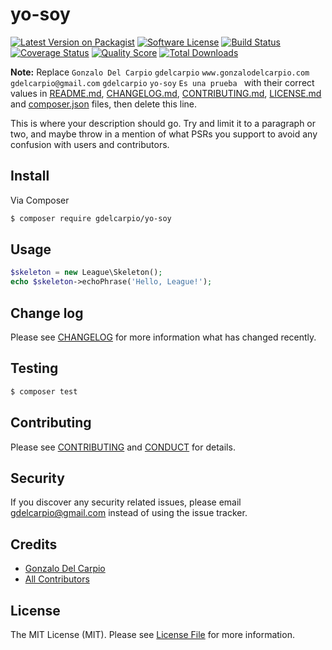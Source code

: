 # yo-soy

[![Latest Version on Packagist][ico-version]][link-packagist]
[![Software License][ico-license]](LICENSE.md)
[![Build Status][ico-travis]][link-travis]
[![Coverage Status][ico-scrutinizer]][link-scrutinizer]
[![Quality Score][ico-code-quality]][link-code-quality]
[![Total Downloads][ico-downloads]][link-downloads]

**Note:** Replace ```Gonzalo Del Carpio``` ```gdelcarpio``` ```www.gonzalodelcarpio.com``` ```gdelcarpio@gmail.com``` ```gdelcarpio``` ```yo-soy``` ```Es una prueba ``` with their correct values in [README.md](README.md), [CHANGELOG.md](CHANGELOG.md), [CONTRIBUTING.md](CONTRIBUTING.md), [LICENSE.md](LICENSE.md) and [composer.json](composer.json) files, then delete this line.

This is where your description should go. Try and limit it to a paragraph or two, and maybe throw in a mention of what
PSRs you support to avoid any confusion with users and contributors.

## Install

Via Composer

``` bash
$ composer require gdelcarpio/yo-soy
```

## Usage

``` php
$skeleton = new League\Skeleton();
echo $skeleton->echoPhrase('Hello, League!');
```

## Change log

Please see [CHANGELOG](CHANGELOG.md) for more information what has changed recently.

## Testing

``` bash
$ composer test
```

## Contributing

Please see [CONTRIBUTING](CONTRIBUTING.md) and [CONDUCT](CONDUCT.md) for details.

## Security

If you discover any security related issues, please email gdelcarpio@gmail.com instead of using the issue tracker.

## Credits

- [Gonzalo Del Carpio][link-author]
- [All Contributors][link-contributors]

## License

The MIT License (MIT). Please see [License File](LICENSE.md) for more information.

[ico-version]: https://img.shields.io/packagist/v/gdelcarpio/yo-soy.svg?style=flat-square
[ico-license]: https://img.shields.io/badge/license-MIT-brightgreen.svg?style=flat-square
[ico-travis]: https://img.shields.io/travis/gdelcarpio/yo-soy/master.svg?style=flat-square
[ico-scrutinizer]: https://img.shields.io/scrutinizer/coverage/g/gdelcarpio/yo-soy.svg?style=flat-square
[ico-code-quality]: https://img.shields.io/scrutinizer/g/gdelcarpio/yo-soy.svg?style=flat-square
[ico-downloads]: https://img.shields.io/packagist/dt/gdelcarpio/yo-soy.svg?style=flat-square

[link-packagist]: https://packagist.org/packages/gdelcarpio/yo-soy
[link-travis]: https://travis-ci.org/gdelcarpio/yo-soy
[link-scrutinizer]: https://scrutinizer-ci.com/g/gdelcarpio/yo-soy/code-structure
[link-code-quality]: https://scrutinizer-ci.com/g/gdelcarpio/yo-soy
[link-downloads]: https://packagist.org/packages/gdelcarpio/yo-soy
[link-author]: https://github.com/gdelcarpio
[link-contributors]: ../../contributors
